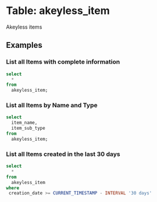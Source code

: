 # Table: akeyless_item

Akeyless items

## Examples

### List all Items with complete information

```sql
select
  *
from
  akeyless_item;
```

### List all Items by Name and Type

```sql
select
  item_name,
  item_sub_type
from
  akeyless_item;
```
### List all Items created in the last 30 days

```sql
select
  *
from
  akeyless_item
where
 creation_date >= CURRENT_TIMESTAMP - INTERVAL '30 days'
```
